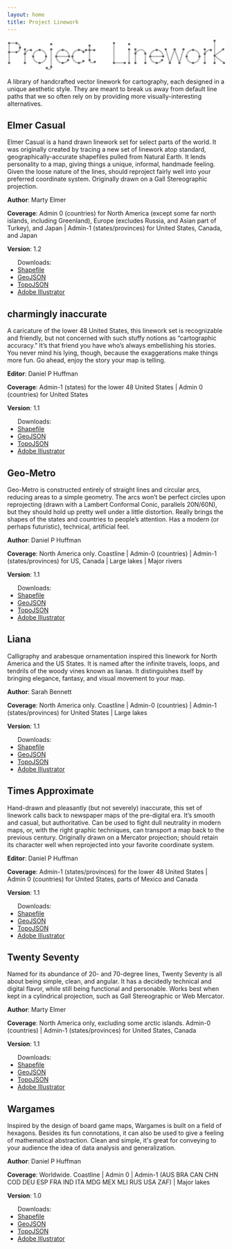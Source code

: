```yaml
---
layout: home
title: Project Linework
---
```


<div id="intro">
	<img src="img/pl-logo-full.png">
	<div id="intro-text">
		<p>A library of handcrafted vector linework for cartography, each designed in a unique aesthetic style. They are meant to break us away from default line paths that we so often rely on by providing more visually-interesting alternatives.</p>
	</div>
</div>

<div id="home-main">
	<div class="wrapper">
		<section id="pl-elmer-casual">
			<div class="info">
				<div class="title">
					<h1>Elmer Casual</h1>
				</div>
				<div class="guide">
					<div class="description">
						<p>Elmer Casual is a hand drawn linework set for select parts of the world. It was originally created by tracing a new set of linework atop standard, geographically-accurate shapefiles pulled from Natural Earth. It lends personality to a map, giving things a unique, informal, handmade feeling. Given the loose nature of the lines, should reproject fairly well into your preferred coordinate system. Originally drawn on a Gall Stereographic projection.</p>
						<p><strong>Author</strong>: Marty Elmer</p>
						<p><strong>Coverage</strong>: Admin 0 (countries) for North America (except some far north islands, including Greenland), Europe (excludes Russia, and Asian part of Turkey), and Japan | Admin-1 (states/provinces) for United States, Canada, and Japan</p>
						<p><strong>Version</strong>: 1.2</p>
					</div>
					<div class="downloads">
						<ul>Downloads:
							<li><a href="http://giscollective.s3.amazonaws.com/projectlinework/elmer-casual/elmer-casual-shp.zip">Shapefile</a></li>
							<li><a href="http://giscollective.s3.amazonaws.com/projectlinework/elmer-casual/elmer-casual-geojson.zip">GeoJSON</a></li>
							<li><a href="http://giscollective.s3.amazonaws.com/projectlinework/elmer-casual/elmer-casual-topojson.zip">TopoJSON</a></li>
							<li><a href="http://giscollective.s3.amazonaws.com/projectlinework/elmer-casual/elmer-casual-ai.zip">Adobe Illustrator</a></li>
						</ul>
					</div>
				</div>
			</div>
		</section>
		<section id="pl-charmingly-inaccurate">
			<div class="info">
				<div class="title">
					<h1>charmingly inaccurate</h1>
				</div>
				<div class="guide">
					<div class="description">
						<p>A caricature of the lower 48 United States, this linework set is recognizable and friendly, but not concerned with such stuffy notions as “cartographic accuracy.” It’s that friend you have who’s always embellishing his stories. You never mind his lying, though, because the exaggerations make things more fun. Go ahead, enjoy the story your map is telling.</p>
						<p><strong>Editor</strong>: Daniel P Huffman</p>
						<p><strong>Coverage</strong>: Admin-1 (states) for the lower 48 United States | Admin 0 (countries) for United States</p>
						<p><strong>Version</strong>: 1.1</p>
					</div>
					<div class="downloads">
						<ul>Downloads:
							<li><a href="http://giscollective.s3.amazonaws.com/projectlinework/charmingly-inaccurate/charmingly-inaccurate-shp.zip">Shapefile</a></li>
							<li><a href="http://giscollective.s3.amazonaws.com/projectlinework/charmingly-inaccurate/charmingly-inaccurate-geojson.zip">GeoJSON</a></li>
							<li><a href="http://giscollective.s3.amazonaws.com/projectlinework/charmingly-inaccurate/charmingly-inaccurate-topojson.zip">TopoJSON</a></li>
							<li><a href="http://giscollective.s3.amazonaws.com/projectlinework/charmingly-inaccurate/charmingly-inaccurate-ai.zip">Adobe Illustrator</a></li>
						</ul>
					</div>
				</div>
			</div>
		</section>
		<section id="pl-geo-metro">
			<div class="info">
				<div class="title">
					<h1>Geo-Metro</h1>
				</div>
				<div class="guide">
					<div class="description">
						<p>Geo-Metro is constructed entirely of straight lines and circular arcs, reducing areas to a simple geometry. The arcs won’t be perfect circles upon reprojecting (drawn with a Lambert Conformal Conic, parallels 20N/60N), but they should hold up pretty well under a little distortion. Really brings the shapes of the states and countries to people’s attention. Has a modern (or perhaps futuristic), technical, artificial feel.</p>
						<p><strong>Author</strong>: Daniel P Huffman</p>
						<p><strong>Coverage</strong>: North America only.  Coastline | Admin-0 (countries) | Admin-1 (states/provinces) for US, Canada | Large lakes | Major rivers</p>
						<p><strong>Version</strong>: 1.1</p>
					</div>
					<div class="downloads">
						<ul>Downloads:
							<li><a href="http://giscollective.s3.amazonaws.com/projectlinework/geo-metro/geo-metro-shp.zip">Shapefile</a></li>
							<li><a href="http://giscollective.s3.amazonaws.com/projectlinework/geo-metro/geo-metro-geojson.zip">GeoJSON</a></li>
							<li><a href="http://giscollective.s3.amazonaws.com/projectlinework/geo-metro/geo-metro-topojson.zip">TopoJSON</a></li>
							<li><a href="http://giscollective.s3.amazonaws.com/projectlinework/geo-metro/geo-metro-ai.zip">Adobe Illustrator</a></li>
						</ul>
					</div>
				</div>
			</div>
		</section>
		<section id="pl-liana">
			<div class="info">
				<div class="title">
					<h1>Liana</h1>
				</div>
				<div class="guide">
					<div class="description">
						<p>Calligraphy and arabesque ornamentation inspired this linework for North America and the US States. It is named after the infinite travels, loops, and tendrils of the woody vines known as lianas. It distinguishes itself by bringing elegance, fantasy, and visual movement to your map.</p>
						<p><strong>Author</strong>: Sarah Bennett</p>
						<p><strong>Coverage</strong>: North America only.  Coastline | Admin-0 (countries) | Admin-1 (states/provinces) for United States | Large lakes</p>
						<p><strong>Version</strong>: 1.1</p>
					</div>
					<div class="downloads">
						<ul>Downloads:
							<li><a href="http://giscollective.s3.amazonaws.com/projectlinework/liana/liana-shp.zip">Shapefile</a></li>
							<li><a href="http://giscollective.s3.amazonaws.com/projectlinework/liana/liana-geojson.zip">GeoJSON</a></li>
							<li><a href="http://giscollective.s3.amazonaws.com/projectlinework/liana/liana-topojson.zip">TopoJSON</a></li>
							<li><a href="http://giscollective.s3.amazonaws.com/projectlinework/liana/liana-ai.zip">Adobe Illustrator</a></li>
						</ul>
					</div>
				</div>
			</div>
		</section>
		<section id="pl-times-approximate">
			<div class="info">
				<div class="title">
					<h1>Times Approximate</h1>
				</div>
				<div class="guide">
					<div class="description">
						<p>Hand-drawn and pleasantly (but not severely) inaccurate, this set of linework calls back to newspaper maps of the pre-digital era. It’s smooth and casual, but authoritative. Can be used to fight dull neutrality in modern maps, or, with the right graphic techniques, can transport a map back to the previous century. Originally drawn on a Mercator projection; should retain its character well when reprojected into your favorite coordinate system.</p>
						<p><strong>Editor</strong>: Daniel P Huffman</p>
						<p><strong>Coverage</strong>: Admin-1 (states/provinces) for the lower 48 United States | Admin 0 (countries) for United States, parts of Mexico and Canada</p>
						<p><strong>Version</strong>: 1.1</p>
					</div>
					<div class="downloads">
						<ul>Downloads:
							<li><a href="http://giscollective.s3.amazonaws.com/projectlinework/times-approximate/times-approximate-shp.zip">Shapefile</a></li>
							<li><a href="http://giscollective.s3.amazonaws.com/projectlinework/times-approximate/times-approximate-geojson.zip">GeoJSON</a></li>
							<li><a href="http://giscollective.s3.amazonaws.com/projectlinework/times-approximate/times-approximate-topojson.zip">TopoJSON</a></li>
							<li><a href="http://giscollective.s3.amazonaws.com/projectlinework/times-approximate/times-approximate-ai.zip">Adobe Illustrator</a></li>
						</ul>
					</div>
				</div>
			</div>
		</section>
		<section id="pl-twenty-seventy">
			<div class="info">
				<div class="title">
					<h1>Twenty Seventy</h1>
				</div>
				<div class="guide">
					<div class="description">
						<p>Named for its abundance of 20- and 70-degree lines, Twenty Seventy is all about being simple, clean, and angular. It has a decidedly technical and digital flavor, while still being functional and personable. Works best when kept in a cylindrical projection, such as Gall Stereographic or Web Mercator.</p>
						<p><strong>Author</strong>: Marty Elmer</p>
						<p><strong>Coverage</strong>: North America only, excluding some arctic islands.  Admin-0 (countries) | Admin-1 (states/provinces) for United States, Canada</p>
						<p><strong>Version</strong>: 1.1</p>
					</div>
					<div class="downloads">
						<ul>Downloads:
							<li><a href="http://giscollective.s3.amazonaws.com/projectlinework/twenty-seventy/twenty-seventy-shp.zip">Shapefile</a></li>
							<li><a href="http://giscollective.s3.amazonaws.com/projectlinework/twenty-seventy/twenty-seventy-geojson.zip">GeoJSON</a></li>
							<li><a href="http://giscollective.s3.amazonaws.com/projectlinework/twenty-seventy/twenty-seventy-topojson.zip">TopoJSON</a></li>
							<li><a href="http://giscollective.s3.amazonaws.com/projectlinework/twenty-seventy/twenty-seventy-ai.zip">Adobe Illustrator</a></li>
						</ul>
					</div>
				</div>
			</div>
		</section>
		<section id="pl-wargames">
			<div class="info">
				<div class="title">
					<h1>Wargames</h1>
				</div>
				<div class="guide">
					<div class="description">
						<p>Inspired by the design of board game maps, Wargames is built on a field of hexagons. Besides its fun connotations, it can also be used to give a feeling of mathematical abstraction. Clean and simple, it's great for conveying to your audience the idea of data analysis and generalization.</p>
						<p><strong>Author</strong>: Daniel P Huffman</p>
						<p><strong>Coverage</strong>: Worldwide. Coastline | Admin 0 | Admin-1 (AUS BRA CAN CHN COD DEU ESP FRA IND ITA MDG MEX MLI RUS USA ZAF) | Major lakes</p>
						<p><strong>Version</strong>: 1.0</p>
					</div>
					<div class="downloads">
						<ul>Downloads:
							<li><a href="http://giscollective.s3.amazonaws.com/projectlinework/wargames/wargames-shp.zip">Shapefile</a></li>
							<li><a href="http://giscollective.s3.amazonaws.com/projectlinework/wargames/wargames-geojson.zip">GeoJSON</a></li>
							<li><a href="http://giscollective.s3.amazonaws.com/projectlinework/wargames/wargames-topojson.zip">TopoJSON</a></li>
							<li><a href="http://giscollective.s3.amazonaws.com/projectlinework/wargames/wargames-ai.zip">Adobe Illustrator</a></li>
						</ul>
					</div>
				</div>
			</div>
		</section>
	</div>
</div>

